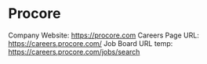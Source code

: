# Procore

Company Website: https://procore.com
Careers Page URL: https://careers.procore.com/
Job Board URL temp: https://careers.procore.com/jobs/search